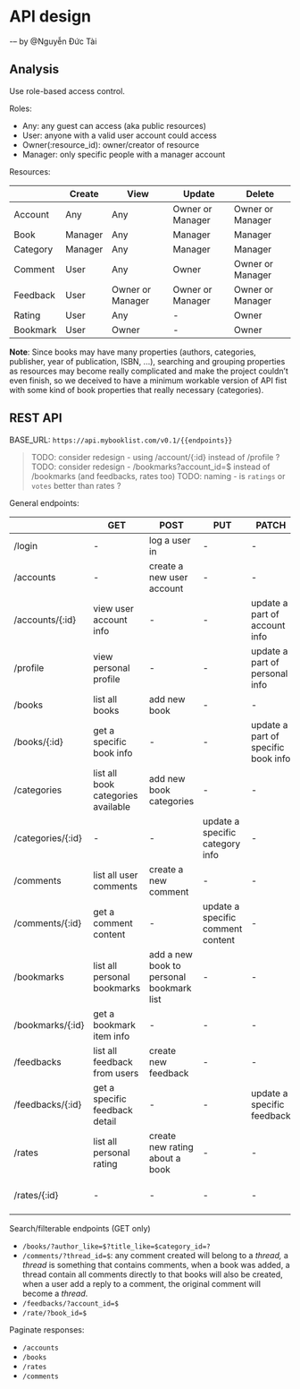 # API design

-– by @Nguyễn Đức Tài

## Analysis

Use role-based access control.

Roles: 

- Any: any guest can access (aka public resources)
- User: anyone with a valid user account could access
- Owner(:resource_id): owner/creator of resource
- Manager: only specific people with a manager account

Resources: 

|  | Create | View | Update | Delete |
| --- | --- | --- | --- | --- |
| Account | Any | Any | Owner or Manager | Owner or Manager |
| Book | Manager | Any | Manager | Manager |
| Category | Manager | Any | Manager | Manager |
| Comment | User | Any | Owner | Owner or Manager |
| Feedback | User | Owner or Manager | Owner or Manager | Owner or Manager |
| Rating | User | Any | - | Owner |
| Bookmark | User | Owner | - | Owner |

**Note**: Since books may have many properties (authors, categories, publisher, year of publication, ISBN, ...), searching and grouping properties as resources may become really complicated and make the project couldn’t even finish, so we deceived to have a minimum workable version of API fist with some kind of book properties that really necessary (categories).

## REST API

BASE_URL: `https://api.mybooklist.com/v0.1/{{endpoints}}`

> TODO: consider redesign - using /account/{:id} instead of /profile ?
> TODO: consider redesign - /bookmarks?account_id=$ instead of /bookmarks (and feedbacks, rates too)
> TODO: naming - is `ratings` or `votes` better than rates ? 

General endpoints:

|  | GET | POST | PUT | PATCH | DELETE |
| --- | --- | --- | --- | --- | --- |
| /login | - | log a user in | - | - | - |
| /accounts | - | create a new user account | - | - | - |
| /accounts/{:id} | view user account info | - | - | update a part of account info | delete a specific user account |
| /profile | view personal profile | - | - | update a part of personal info | inactive personal account |
| /books | list all books | add new book | - | - | - |
| /books/{:id} | get a specific book info | - | - | update a part of specific book info | delete a specific book |
| /categories | list all book categories available | add new book categories | - | - | - |
| /categories/{:id} | - | - | update a specific category info | - | delete a specific category |
| /comments | list all user comments | create a new comment | - | - | - |
| /comments/{:id} | get a comment content | - | update a specific comment content | - | delete a specific comment |
| /bookmarks | list all personal bookmarks | add a new book to personal bookmark list | - | - | - |
| /bookmarks/{:id} | get a bookmark item info | - | - | - | remove a specific bookmark |
| /feedbacks | list all feedback from users | create new feedback | - | - | - |
| /feedbacks/{:id} | get a specific feedback detail | - | - | update a specific feedback | delete a specific feedback |
| /rates | list all personal rating | create new rating about a book | - | - | - |
| /rates/{:id} | - | - | - | - | delete a specific rating |

Search/filterable endpoints (GET only)

- `/books/?author_like=$?title_like=$category_id=?`
- `/comments/?thread_id=$`: any comment created will belong to a *thread,* a *thread* is something that contains comments, when a book was added, a thread contain all comments directly to that books will also be created, when a user add a reply to a comment, the original comment will become a *thread*.
- `/feedbacks/?account_id=$`
- `/rate/?book_id=$`

Paginate responses:

- `/accounts`
- `/books`
- `/rates`
- `/comments`